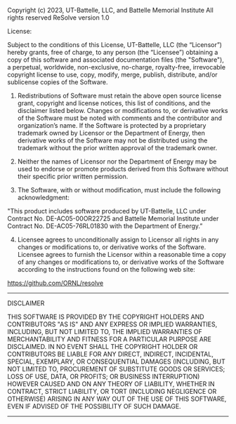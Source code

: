 Copyright (c) 2023, UT-Battelle, LLC, and Battelle Memorial Institute
All rights reserved
ReSolve version 1.0
 
License:
 
Subject to the conditions of this License, UT-Battelle, LLC (the “Licensor”)
hereby grants, free of charge, to any person (the “Licensee”) obtaining a copy
of this software and associated documentation files (the "Software"), a
perpetual, worldwide, non-exclusive, no-charge, royalty-free, irrevocable
copyright license to use, copy, modify, merge, publish, distribute, and/or
sublicense copies of the Software.
 
1. Redistributions of Software must retain the above open source license grant,
copyright and license notices, this list of conditions, and the disclaimer
listed below.  Changes or modifications to, or derivative works of the Software
must be noted with comments and the contributor and organization’s name.  If
the Software is protected by a proprietary trademark owned by Licensor or the
Department of Energy, then derivative works of the Software may not be
distributed using the trademark without the prior written approval of the
trademark owner.
 
2. Neither the names of Licensor nor the Department of Energy may be used to
endorse or promote products derived from this Software without their specific
prior written permission.
 
3. The Software, with or without modification, must include the following
acknowledgment:
 
"This product includes software produced by UT-Battelle, LLC under Contract
No. DE-AC05-00OR22725 and Battelle Memorial Institute under Contract 
No. DE-AC05-76RL01830 with the Department of Energy.”
 
4. Licensee agrees to unconditionally assign to Licensor all rights in any
changes or modifications to, or derivative works of the Software.  Licensee
agrees to furnish the Licensor within a reasonable time a copy of any changes
or modifications to, or derivative works of the Software according to the
instructions found on the following web site:
 
https://github.com/ORNL/resolve
 
 
******************************************************************************
DISCLAIMER
 
THIS SOFTWARE IS PROVIDED BY THE COPYRIGHT HOLDERS AND CONTRIBUTORS "AS IS" AND
ANY EXPRESS OR IMPLIED WARRANTIES, INCLUDING, BUT NOT LIMITED TO, THE IMPLIED
WARRANTIES OF MERCHANTABILITY AND FITNESS FOR A PARTICULAR PURPOSE ARE
DISCLAIMED. IN NO EVENT SHALL THE COPYRIGHT HOLDER OR CONTRIBUTORS BE LIABLE
FOR ANY DIRECT, INDIRECT, INCIDENTAL, SPECIAL, EXEMPLARY, OR CONSEQUENTIAL
DAMAGES (INCLUDING, BUT NOT LIMITED TO, PROCUREMENT OF SUBSTITUTE GOODS OR
SERVICES; LOSS OF USE, DATA, OR PROFITS; OR BUSINESS INTERRUPTION) HOWEVER
CAUSED AND ON ANY THEORY OF LIABILITY, WHETHER IN CONTRACT, STRICT LIABILITY,
OR TORT (INCLUDING NEGLIGENCE OR OTHERWISE) ARISING IN ANY WAY OUT OF THE USE
OF THIS SOFTWARE, EVEN IF ADVISED OF THE POSSIBILITY OF SUCH DAMAGE.
 
******************************************************************************